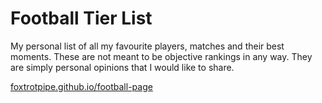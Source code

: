 # Football Tier List

My personal list of all my favourite players, matches and their best moments. These are not meant to be objective rankings in any way. They are simply personal opinions that I would like to share.

[foxtrotpipe.github.io/football-page](https://foxtrotpipe.github.io/football-page)